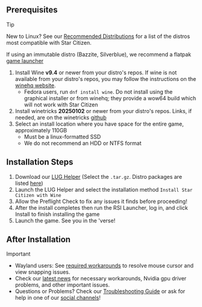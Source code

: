 ## Prerequisites
> [!tip]
> New to Linux? See our [Recommended Distributions](Tips-and-Tricks#recommended-distros) for a list of the distros most compatible with Star Citizen.
>
> If using an immutable distro (Bazzite, Silverblue), we recommend a flatpak [game launcher](Alternative-Installations#alternate-launchers)

1. Install Wine **v9.4** or newer from your distro's repos. If wine is not available from your distro's repos, you may follow the instructions on the [winehq website](https://gitlab.winehq.org/wine/wine/-/wikis/Download).
    - Fedora users, run `dnf install wine`. Do not install using the graphical installer or from winehq; they provide a wow64 build which will not work with Star Citizen
2. Install winetricks **20250102** or newer from your distro's repos. Links, if needed, are on the winetricks [github](https://github.com/Winetricks/winetricks#installing)
3. Select an install location where you have space for the entire game, approximately 110GB
    - Must be a linux-formatted SSD
    - We do not recommend an HDD or NTFS format

## Installation Steps
1. Download our [LUG Helper](https://github.com/starcitizen-lug/lug-helper/releases/latest) (Select the `.tar.gz`. Distro packages are listed [here](https://github.com/starcitizen-lug/lug-helper#installation))
2. Launch the LUG Helper and select the installation method `Install Star Citizen with Wine`
3. Allow the Preflight Check to fix any issues it finds before proceeding!
4. After the install completes then run the RSI Launcher, log in, and click Install to finish installing the game
5. Launch the game. See you in the 'verse!

## After Installation

> [!important]
> - Wayland users: See [required workarounds](Troubleshooting#mousecursor-warp-issues-and-view-snapping-in-interaction-mode) to resolve mouse cursor and view snapping issues.
> - Check our [latest news](https://github.com/starcitizen-lug/knowledge-base/wiki#news) for necessary workarounds, Nvidia gpu driver problems, and other important issues.
> - Questions or Problems? Check our [Troubleshooting Guide](Troubleshooting) or ask for help in one of our [social channels](https://github.com/starcitizen-lug/knowledge-base/wiki#welcome-space-penguins)!
